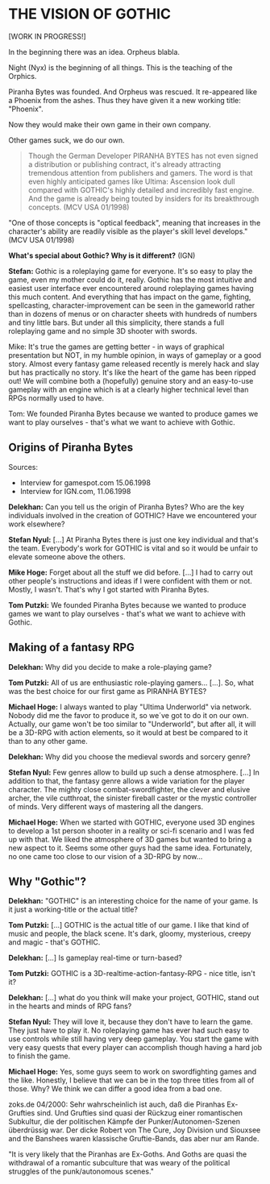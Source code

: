 # THE VISION OF GOTHIC 

<span class="changed">[WORK IN PROGRESS!]</span>


In the beginning there was an idea. 
Orpheus blabla.

Night (Nyx) is the beginning of all things.
This is the teaching of the Orphics.


Piranha Bytes was founded. And Orpheus was rescued.
It re-appeared like a Phoenix from the ashes.
Thus they have given it a new working title: "Phoenix".

Now they would make their own game in their own company.



<p class="suptext">Other games suck, we do our own.</p>

> Though the German Developer PIRANHA BYTES has not even signed a distribution or 
publishing contract, it's already attracting tremendous attention from publishers and gamers.
> The word is that even highly anticipated games like Ultima: Ascension look dull compared with GOTHIC's highly detailed and incredibly fast engine. And the game is already being touted by insiders for its breakthrough concepts.
(MCV USA 01/1998)

"One of those concepts is "optical feedback", meaning that increases in the character's ability are readily visible as the player's skill level develops."
(MCV USA 01/1998)


**What's special about Gothic? Why is it different?** (IGN)

**Stefan:** Gothic is a roleplaying game for everyone. It's so easy to play the game, even my mother could do it, really. Gothic has the most intuitive and easiest user interface ever encountered around roleplaying games having this much content. And everything that has impact on the game, fighting, spellcasting, character-improvement can be seen in the gameworld rather than in dozens of menus or on character sheets with hundreds of numbers and tiny little bars. But under all this simplicity, there stands a full roleplaying game and no simple 3D shooter with swords.

Mike: It's true the games are getting better - in ways of graphical presentation but NOT, in my humble opinion, in ways of gameplay or a good story. Almost every fantasy game released recently is merely hack and slay but has practically no story. It's like the heart of the game has been ripped out! We will combine both a (hopefully) genuine story and an easy-to-use gameplay with an engine which is at a clearly higher technical level than RPGs normally used to have.

Tom: We founded Piranha Bytes because we wanted to produce games we want to play ourselves - that's what we want to achieve with Gothic.



## Origins of Piranha Bytes

Sources: 
* Interview for gamespot.com 15.06.1998
* Interview for IGN.com, 11.06.1998

**Delekhan:** Can you tell us the origin of Piranha Bytes? Who are the key individuals involved in the creation of GOTHIC? Have we encountered your work elsewhere?

**Stefan Nyul:** [...] At Piranha Bytes there is just one key individual and that's the team. Everybody's work for GOTHIC is vital and so it would be unfair to elevate someone above the others.

**Mike Hoge:** Forget about all the stuff we did before. [...] I had to carry out other people's instructions and ideas if I were confident with them or not. Mostly, I wasn't. That's why I got started with Piranha Bytes.

**Tom Putzki:**  We founded Piranha Bytes because we wanted to produce games we want to play ourselves - that's what we want to achieve with Gothic.


## Making of a fantasy RPG

**Delekhan:** Why did you decide to make a role-playing game?

**Tom Putzki:** All of us are enthusiastic role-playing gamers... [...]. So, what was the best choice for our first game as PIRANHA BYTES?

**Michael Hoge:** I always wanted to play "Ultima Underworld" via network. Nobody did me the favor to produce it, so we´ve got to do it on our own. Actually, our game won't be too similar to "Underworld", but after all, it will be a 3D-RPG with action elements, so it would at best be compared to it than to any other game.

**Delekhan:** Why did you choose the medieval swords and sorcery genre?

**Stefan Nyul:** Few genres allow to build up such a dense atmosphere. [...] In addition to that, the fantasy genre allows a wide variation for the player character. The mighty close combat-swordfighter, the clever and elusive archer, the vile cutthroat, the sinister fireball caster or the mystic controller of minds. Very different ways of mastering all the dangers.

**Michael Hoge:** When we started with GOTHIC, everyone used 3D engines to develop a 1st person shooter in a reality or sci-fi scenario and I was fed up with that. We liked the atmosphere of 3D games but wanted to bring a new aspect to it. Seems some other guys had the same idea. Fortunately, no one came too close to our vision of a 3D-RPG by now...


## Why "Gothic"?

**Delekhan:** "GOTHIC" is an interesting choice for the name of your game. Is it just a working-title or the actual title? 

**Tom Putzki:** [...] GOTHIC is the actual title of our game. I like that kind of music and people, the black scene. It's dark, gloomy, mysterious, creepy and magic - that's GOTHIC.

**Delekhan:** [...] Is gameplay real-time or turn-based?

**Tom Putzki:** GOTHIC is a 3D-realtime-action-fantasy-RPG - nice title, isn't it?


**Delekhan:** [...] what do you think will make your project, GOTHIC, stand out in the hearts and minds of RPG fans?

**Stefan Nyul:** They will love it, because they don't have to learn the game. They just have to play it. No roleplaying game has ever had such easy to use controls while still having very deep gameplay. You start the game with very easy quests that every player can accomplish though having a hard job to finish the game. 

**Michael Hoge:** Yes, some guys seem to work on swordfighting games and the like. Honestly, I believe that we can be in the top three titles from all of those. Why? We think we can differ a good idea from a bad one.


zoks.de 04/2000:
Sehr wahrscheinlich ist auch, daß die Piranhas Ex-Grufties sind. Und Grufties sind quasi der Rückzug einer romantischen Subkultur, die der politischen Kämpfe der Punker/Autonomen-Szenen überdrüssig war. Der dicke Robert von The Cure, Joy Division und Siouxsee and the Banshees waren klassische Gruftie-Bands, das aber nur am Rande.

"It is very likely that the Piranhas are Ex-Goths. And Goths are quasi the withdrawal of a romantic subculture that was weary of the political struggles of the punk/autonomous scenes." 